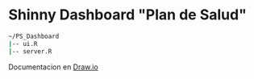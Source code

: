 # Shinny Dashboard "Plan de Salud"

```bash
~/PS_Dashboard
|-- ui.R
|-- server.R
```

Documentacion en [Draw.io](https://drive.google.com/file/d/1hBPbHkGyVQ68m4H062RDr_Otk1WCx2iW/view?usp=sharing)
